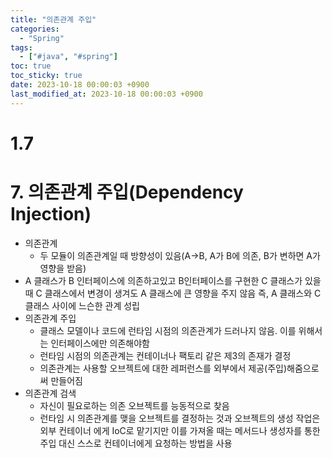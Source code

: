 ```yaml
---
title: "의존관계 주입"
categories:
  - "Spring"
tags:
  - ["#java", "#spring"]
toc: true
toc_sticky: true
date: 2023-10-18 00:00:03 +0900
last_modified_at: 2023-10-18 00:00:03 +0900
---
```

# 1.7

# 7. 의존관계 주입(Dependency Injection)

- 의존관계
    - 두 모듈이 의존관계일 때 방향성이 있음(A→B, A가 B에 의존, B가 변하면 A가 영향을 받음)
- A 클래스가 B 인터페이스에 의존하고있고 B인터페이스를 구현한 C 클래스가 있을 때 C 클래스에서 변경이 생겨도 A 클래스에 큰 영향을 주지 않음 즉, A 클래스와 C 클래스 사이에 느슨한 관계 성립
- 의존관계 주입
    - 클래스 모델이나 코드에 런타임 시점의 의존관계가 드러나지 않음. 이를 위해서는 인터페이스에만 의존해야함
    - 런타임 시점의 의존관계는 컨테이너나 팩토리 같은 제3의 존재가 결정
    - 의존관계는 사용할 오브젝트에 대한 레퍼런스를 외부에서 제공(주입)해줌으로써 만들어짐
- 의존관계 검색
    - 자신이 필요로하는 의존 오브젝트를 능동적으로 찾음
    - 런타임 시 의존관계를 맺을 오브젝트를 결정하는 것과 오브젝트의 생성 작업은 외부 컨테이너 에게 IoC로 맡기지만 이를 가져올 때는 메서드나 생성자를 통한 주입 대신 스스로 컨테이너에게 요청하는 방법을 사용